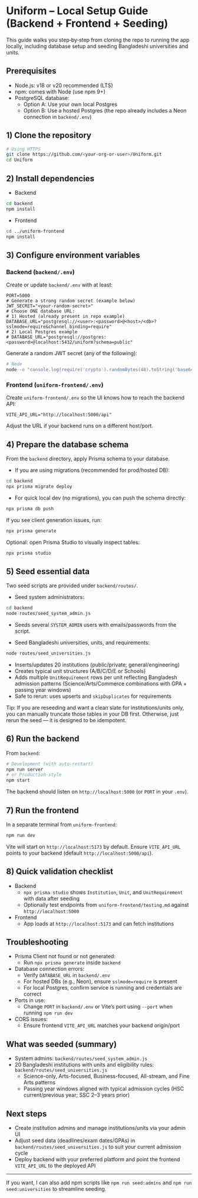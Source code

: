 # Uniform – Local Setup Guide (Backend + Frontend + Seeding)

This guide walks you step‑by‑step from cloning the repo to running the app locally, including database setup and seeding Bangladeshi universities and units.

## Prerequisites
- Node.js: v18 or v20 recommended (LTS)
- npm: comes with Node (use npm 9+)
- PostgreSQL database:
  - Option A: Use your own local Postgres
  - Option B: Use a hosted Postgres (the repo already includes a Neon connection in `backend/.env`)

## 1) Clone the repository
```bash
# Using HTTPS
git clone https://github.com/<your-org-or-user>/Uniform.git
cd Uniform
```

## 2) Install dependencies
- Backend
```bash
cd backend
npm install
```
- Frontend
```bash
cd ../uniform-frontend
npm install
```

## 3) Configure environment variables
### Backend (`backend/.env`)
Create or update `backend/.env` with at least:
```env
PORT=5000
# Generate a strong random secret (example below)
JWT_SECRET="<your-random-secret>"
# Choose ONE database URL:
# 1) Hosted (already present in repo example)
DATABASE_URL="postgresql://<user>:<password>@<host>/<db>?sslmode=require&channel_binding=require"
# 2) Local Postgres example
# DATABASE_URL="postgresql://postgres:<password>@localhost:5432/uniform?schema=public"
```
Generate a random JWT secret (any of the following):
```bash
# Node
node -e "console.log(require('crypto').randomBytes(48).toString('base64'))"
```

### Frontend (`uniform-frontend/.env`)
Create `uniform-frontend/.env` so the UI knows how to reach the backend API:
```env
VITE_API_URL="http://localhost:5000/api"
```
Adjust the URL if your backend runs on a different host/port.

## 4) Prepare the database schema
From the `backend` directory, apply Prisma schema to your database.
- If you are using migrations (recommended for prod/hosted DB):
```bash
cd backend
npx prisma migrate deploy
```
- For quick local dev (no migrations), you can push the schema directly:
```bash
npx prisma db push
```
If you see client generation issues, run:
```bash
npx prisma generate
```

Optional: open Prisma Studio to visually inspect tables:
```bash
npx prisma studio
```

## 5) Seed essential data
Two seed scripts are provided under `backend/routes/`.

- Seed system administrators:
```bash
cd backend
node routes/seed_system_admin.js
```
  - Seeds several `SYSTEM_ADMIN` users with emails/passwords from the script.

- Seed Bangladeshi universities, units, and requirements:
```bash
node routes/seed_universities.js
```
  - Inserts/updates 20 institutions (public/private; general/engineering)
  - Creates typical unit structures (A/B/C/D/E or Schools)
  - Adds multiple `UnitRequirement` rows per unit reflecting Bangladesh admission patterns (Science/Arts/Commerce combinations with GPA + passing year windows)
  - Safe to rerun: uses upserts and `skipDuplicates` for requirements

Tip: If you are reseeding and want a clean slate for institutions/units only, you can manually truncate those tables in your DB first. Otherwise, just rerun the seed — it is designed to be idempotent.

## 6) Run the backend
From `backend`:
```bash
# Development (with auto-restart)
npm run server
# or Production-style
npm start
```
The backend should listen on `http://localhost:5000` (or `PORT` in your `.env`).

## 7) Run the frontend
In a separate terminal from `uniform-frontend`:
```bash
npm run dev
```
Vite will start on `http://localhost:5173` by default. Ensure `VITE_API_URL` points to your backend (default `http://localhost:5000/api`).

## 8) Quick validation checklist
- Backend
  - `npx prisma studio` shows `Institution`, `Unit`, and `UnitRequirement` with data after seeding
  - Optionally test endpoints from `uniform-frontend/testing.md` against `http://localhost:5000`
- Frontend
  - App loads at `http://localhost:5173` and can fetch institutions

## Troubleshooting
- Prisma Client not found or not generated:
  - Run `npx prisma generate` inside `backend`
- Database connection errors:
  - Verify `DATABASE_URL` in `backend/.env`
  - For hosted DBs (e.g., Neon), ensure `sslmode=require` is present
  - For local Postgres, confirm service is running and credentials are correct
- Ports in use:
  - Change `PORT` in `backend/.env` or Vite’s port using `--port` when running `npm run dev`
- CORS issues:
  - Ensure frontend `VITE_API_URL` matches your backend origin/port

## What was seeded (summary)
- System admins: `backend/routes/seed_system_admin.js`
- 20 Bangladeshi institutions with units and eligibility rules: `backend/routes/seed_universities.js`
  - Science-only, Arts-focused, Business-focused, All-stream, and Fine Arts patterns
  - Passing year windows aligned with typical admission cycles (HSC current/previous year; SSC 2–3 years prior)

## Next steps
- Create institution admins and manage institutions/units via your admin UI
- Adjust seed data (deadlines/exam dates/GPAs) in `backend/routes/seed_universities.js` to suit your current admission cycle
- Deploy backend with your preferred platform and point the frontend `VITE_API_URL` to the deployed API

---
If you want, I can also add npm scripts like `npm run seed:admins` and `npm run seed:universities` to streamline seeding.
